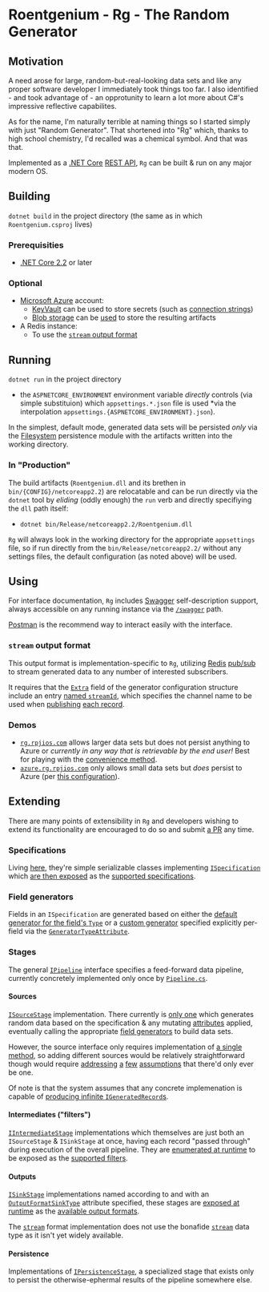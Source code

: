 # Roentgenium - Rg - The Random Generator

## Motivation

A need arose for large, random-but-real-looking data sets and like any proper software developer I immediately took things too far. I also identified - and took advantage of - an opprotunity to learn a lot more about C#'s impressive reflective capabilites.

As for the name, I'm naturally terrible at naming things so I started simply with just "Random Generator". That shortened into "Rg" which, thanks to high school chemistry, I'd recalled was a chemical symbol. And that was that.

Implemented as a [.NET Core](https://docs.microsoft.com/en-us/dotnet/core/) [REST API](https://docs.microsoft.com/en-us/aspnet/core/mvc/overview?view=aspnetcore-2.2#web-apis), `Rg` can be built & run on any major modern OS.

## Building

`dotnet build` in the project directory (the same as in which `Roentgenium.csproj` lives)

### Prerequisities

* [.NET Core 2.2](https://dotnet.microsoft.com/download/dotnet-core/2.2) or later

### Optional

* [Microsoft Azure](https://azure.microsoft.com/) account:
    * [KeyVault](https://docs.microsoft.com/en-us/azure/key-vault/) can be used to store secrets (such as [connection strings](https://github.com/rpj/rg/blob/master/appsettings.Production.WithAzure.json#L26-L30))
    * [Blob storage](https://azure.microsoft.com/en-us/services/storage/blobs/) can be [used](https://github.com/rpj/rg/blob/master/appsettings.Production.WithAzure.json#L31-L34) to store the resulting artifacts
* A Redis instance:
    * To use the [`stream` output format](#stream-output-format)

## Running

`dotnet run` in the project directory
* the `ASPNETCORE_ENVIRONMENT` environment variable *directly* controls (via simple substituion) which `appsettings.*.json` file is used *via the interpolation `appsettings.{ASPNETCORE_ENVIRONMENT}.json`).

In the simplest, default mode, generated data sets will be persisted *only* via the [Filesystem](https://github.com/rpj/rg/blob/master/Stages/Persistence/FilesystemPersistence.cs) persistence module with the artifacts written into the working directory.

### In "Production"

The build artifacts (`Roentgenium.dll` and its brethen in `bin/{CONFIG}/netcoreapp2.2`) are relocatable and can be run directly via the `dotnet` tool by *eliding* (oddly enough) the `run` verb and directly specifiying the `dll` path itself:

* `dotnet bin/Release/netcoreapp2.2/Roentgenium.dll`

`Rg` will always look in the working directory for the appropriate `appsettings` file, so if run directly from the `bin/Release/netcoreapp2.2/` without any settings files, the default configuration (as noted above) will be used.

## Using

For interface documentation, `Rg` includes [Swagger](https://swagger.io/) self-description support, always accessible on any running instance via the [`/swagger`](http://rg.rpjios.com/swagger) path.

[Postman](https://www.getpostman.com/) is the recommend way to interact easily with the interface.

### `stream` output format

This output format is implementation-specific to `Rg`, utilizing [Redis](https://redis.io/) [pub/sub](https://redis.io/topics/pubsub) to stream generated data to any number of interested subscribers.

It requires that the [`Extra`](https://github.com/rpj/rg/blob/master/General/Config.cs#L52-L56) field of the generator configuration structure include an entry [named `streamId`](https://github.com/rpj/rg/blob/master/Stages/Sinks/StreamSink.cs#L19-L25), which specifies the channel name to be used when [publishing](https://redis.io/commands/publish) [each record](https://github.com/rpj/rg/blob/master/Stages/Sinks/StreamSink.cs#L47).

### Demos

* [`rg.rpjios.com`](http://rg.rpjios.com/info) allows larger data sets but does not persist anything to Azure or *currently in any way that is retrievable by the end user!* Best for playing with the [convenience method](https://github.com/rpj/rg/blob/master/Controllers/Generate.cs#L172-L209).
* [`azure.rg.rpjios.com`](http://azure.rg.rpjios.com/info) only allows small data sets but *does* persist to Azure (per [this configuration](https://github.com/rpj/rg/blob/master/appsettings.Production.WithAzure.json#L25-L36)).

## Extending

There are many points of extensibility in `Rg` and developers wishing to extend its functionality are encouraged to do so and submit [a PR](https://github.com/rpj/rg/pulls) any time.

### Specifications

Living [here](https://github.com/rpj/rg/tree/master/Specifications), they're simple serializable classes
implementing [`ISpecification`](https://github.com/rpj/rg/blob/master/General/Types.cs#L80) which [are then
exposed](https://github.com/rpj/rg/blob/master/General/BuiltIns.cs#L43-L50) as the [supported specifications](http://rg.rpjios.com/info/supported/specifications).

### Field generators

Fields in an `ISpecification` are generated based on either the [default generator for the field's `Type`](https://github.com/rpj/rg/blob/master/FieldGenerators/DefaultGenerators.cs) or a [custom generator](https://github.com/rpj/rg/blob/master/FieldGenerators/CustomGenerators.cs) specified explicitly per-field via the [`GeneratorTypeAttribute`](https://github.com/rpj/rg/blob/master/General/Attrs.cs#L61-L74).

### Stages

The general [`IPipeline`](https://github.com/rpj/rg/blob/master/General/Types.cs#L28-L65) interface specifies a feed-forward data pipeline, currently concretely implemented only once by [`Pipeline.cs`](https://github.com/rpj/rg/blob/master/Pipeline/Pipeline.cs).

#### Sources

[`ISourceStage`](https://github.com/rpj/rg/blob/master/General/Types.cs#L82-L100) implementation. There currently is [only one](https://github.com/rpj/rg/blob/master/Stages/Sources/GeneratorSource.cs) which generates random data based on the specification & any mutating [attributes](https://github.com/rpj/rg/blob/master/General/Attrs.cs) applied, eventually calling the appropriate [field generators](https://github.com/rpj/rg/tree/master/FieldGenerators) to build data sets.

However, the source interface only requires implementation of [a single method](https://github.com/rpj/rg/blob/master/General/Types.cs#L88-L99), so adding different sources would be relatively straightforward though would require [addressing](https://github.com/rpj/rg/blob/master/General/Types.cs#L37) [a](https://github.com/rpj/rg/blob/master/General/Types.cs#L83-L84) [few](https://github.com/rpj/rg/blob/master/Pipeline/Pipeline.cs#L77-L78) [assumptions](https://github.com/rpj/rg/blob/master/Pipeline/Pipeline.cs#L135-L136) that there'd only ever be one.

Of note is that the system assumes that any concrete implemenation is capable of [producing infinite `IGeneratedRecord`s](https://github.com/rpj/rg/blob/master/General/Types.cs#L89-L91).

#### Intermediates ("filters")

[`IIntermediateStage`](https://github.com/rpj/rg/blob/master/General/Types.cs#L133-L139) implementations which themselves are just both an `ISourceStage` & `ISinkStage` at once, having each record "passed through" during execution of the overall pipeline. They are [enumerated at runtime](https://github.com/rpj/rg/blob/master/General/BuiltIns.cs#L52-L56) to be exposed as the [supported filters](http://rg.rpjios.com/info/supported/filters).

#### Outputs

[`ISinkStage`](https://github.com/rpj/rg/blob/master/General/Types.cs#L104-L131) implementations named according to and with an [`OutputFormatSinkType`](https://github.com/rpj/rg/blob/master/General/Attrs.cs#L37-L42) attribute specified, these stages are [exposed at runtime](https://github.com/rpj/rg/blob/master/General/BuiltIns.cs#L64-L65) as the [available output formats](http://rg.rpjios.com/info/supported/outputs).

The [`stream`](https://github.com/rpj/rg/blob/master/Stages/Sinks/StreamSink.cs) format implementation does not use the bonafide [`stream`](https://redis.io/topics/streams-intro) data type as it isn't yet widely available.

#### Persistence

Implementations of [`IPersistenceStage`](https://github.com/rpj/rg/blob/master/General/Types.cs#L141-L150), a specialized stage that exists only to persist the otherwise-ephermal results of the pipeline somewhere else.
